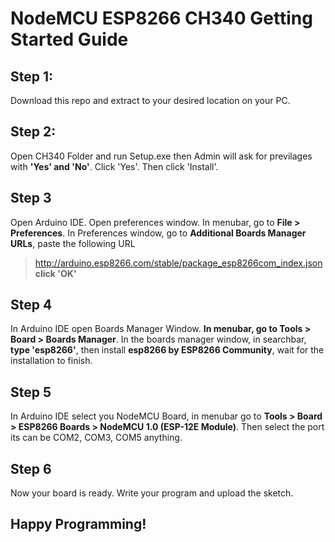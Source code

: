 # NodeMCU ESP8266 CH340 Getting Started Guide

## Step 1:
Download this repo and extract to your desired location on your PC.

## Step 2:
Open CH340 Folder and run Setup.exe then Admin will ask for previlages with **'Yes' and 'No'**. Click 'Yes'. Then click 'Install'.

## Step 3
Open Arduino IDE. Open preferences window. In menubar, go to **File > Preferences**. In Preferences window, go to **Additional Boards Manager URLs**, paste the following URL 
> http://arduino.esp8266.com/stable/package_esp8266com_index.json
**click 'OK'**

## Step 4
In Arduino IDE open Boards Manager Window. **In menubar, go to Tools > Board > Boards Manager**. In the boards manager window, in searchbar, **type 'esp8266'**, then install **esp8266 by ESP8266 Community**, wait for the installation to finish.

## Step 5
In Arduino IDE select you NodeMCU Board, in menubar go to **Tools > Board > ESP8266 Boards > NodeMCU 1.0 (ESP-12E Module)**. Then select the port its can be COM2, COM3, COM5 anything.

## Step 6
Now your board is ready. Write your program and upload the sketch.

## Happy Programming!
